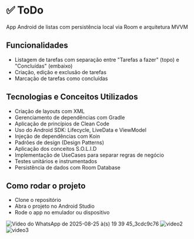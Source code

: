 #  ✅ ToDo
App Android de listas com persistência local via Room e arquitetura MVVM

## Funcionalidades
- Listagem de tarefas com separação entre "Tarefas a fazer" (topo) e "Concluídas" (embaixo)
- Criação, edição e exclusão de tarefas
- Marcação de tarefas como concluídas

## Tecnologias e Conceitos Utilizados
- Criação de layouts com XML
- Gerenciamento de dependências com Gradle
- Aplicação de princípios de Clean Code
- Uso do Android SDK: Lifecycle, LiveData e ViewModel
- Injeção de dependências com Koin
- Padrões de design (Design Patterns)
- Aplicação dos conceitos S.O.L.I.D
- Implementação de UseCases para separar regras de negócio
- Testes unitários e instrumentados
- Persistência de dados com Room Database

## Como rodar o projeto
- Clone o repositório
- Abra o projeto no Android Studio
- Rode o app no emulador ou dispositivo

  
![Vídeo do WhatsApp de 2025-08-25 à(s) 19 39 45_3cdc9c76](https://github.com/user-attachments/assets/d76e9077-82c6-4c68-af45-9d3e9a42045b)
![video2](https://github.com/user-attachments/assets/fd78a3f9-f416-462d-8134-61927806f016)
![video3](https://github.com/user-attachments/assets/64da6cc3-49b4-4409-91d4-0458dc5e103d)
